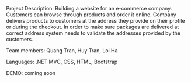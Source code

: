 
Project Description:
Building a website for an e-commerce company. Customers can browse through products and order it online. Company delivers products to customers at the address they provide on their profile or during the checkout.
In order to make sure packages are delivered at correct address system needs to validate the addresses provided by the customers.


Team members:
Quang Tran, Huy Tran, Loi Ha

Languages:
.NET MVC, CSS, HTML, Bootstrap

DEMO:
coming soon

